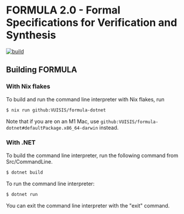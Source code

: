 # FORMULA 2.0 - Formal Specifications for Verification and Synthesis
[![build](https://github.com/VUISIS/formula-dotnet/actions/workflows/build.yml/badge.svg)](https://github.com/VUISIS/formula-dotnet/actions/workflows/build.yml)

## Building FORMULA
### With Nix flakes
To build and run the command line interpreter with Nix flakes, run

```bash
$ nix run github:VUISIS/formula-dotnet
```

Note that if you are on an M1 Mac, use `github:VUISIS/formula-dotnet#defaultPackage.x86_64-darwin` instead.

### With .NET
To build the command line interpreter, run the following command from
Src/CommandLine.

```bash
$ dotnet build
```

To run the command line interpreter:

```bash
$ dotnet run
```

You can exit the command line interpreter with the "exit" command.
